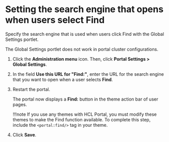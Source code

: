 # Setting the search engine that opens when users select Find

Specify the search engine that is used when users click Find with the Global Settings portlet.

The Global Settings portlet does not work in portal cluster configurations.

1.  Click the **Administration menu** icon. Then, click **Portal Settings > Global Settings**.

2.  In the field **Use this URL for "Find:"**, enter the URL for the search engine that you want to open when a user selects **Find**.

3.  Restart the portal.

    The portal now displays a **Find:** button in the theme action bar of user pages.

    !!!note
        If you use any themes with HCL Portal, you must modify these themes to make the Find function available. To complete this step, include the `<portal:find/>` tag in your theme.

4.  Click **Save**.



